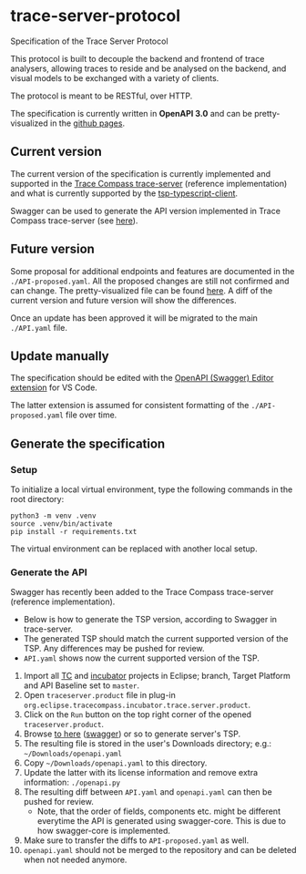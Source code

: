# trace-server-protocol

Specification of the Trace Server Protocol

This protocol is built to decouple the backend and frontend of trace analysers, allowing traces to reside and be analysed on the backend, and visual models to be exchanged with a variety of clients.

The protocol is meant to be RESTful, over HTTP.

The specification is currently written in **OpenAPI 3.0** and can be pretty-visualized in the [github pages][tspGhPages].

## Current version

The current version of the specification is currently implemented and supported in the [Trace Compass trace-server][tcServer] (reference implementation) and what is currently supported by the [tsp-typescript-client][tspClient].

Swagger can be used to generate the API version implemented in Trace Compass trace-server (see [here](#generate-the-specification)).

## Future version

Some proposal for additional endpoints and features are documented in the `./API-proposed.yaml`. All the proposed changes are still not confirmed and can change. The pretty-visualized file can be found [here][apiProposed]. A diff of the current version and future version will show the differences.

Once an update has been approved it will be migrated to the main `./API.yaml` file.

## Update manually

The specification should be edited with the [OpenAPI (Swagger) Editor extension][vscodeOpenapi] for VS Code.

The latter extension is assumed for consistent formatting of the `./API-proposed.yaml` file over time.

## Generate the specification

### Setup

To initialize a local virtual environment, type the following commands in the root directory:

```shell
python3 -m venv .venv
source .venv/bin/activate
pip install -r requirements.txt
```

The virtual environment can be replaced with another local setup.

### Generate the API

Swagger has recently been added to the Trace Compass trace-server (reference implementation).

* Below is how to generate the TSP version, according to Swagger in trace-server.
* The generated TSP should match the current supported version of the TSP. Any differences may be pushed for review.
* `API.yaml` shows now the current supported version of the TSP.

1. Import all [TC][tracecompass] and [incubator][incubator] projects in Eclipse; branch, Target Platform and API Baseline set to `master`.
1. Open `traceserver.product` file in plug-in `org.eclipse.tracecompass.incubator.trace.server.product`.
1. Click on the `Run` button on the top right corner of the opened `traceserver.product`.
1. Browse [to here][apiyaml] ([swagger][swagger]) or so to generate server's TSP.
1. The resulting file is stored in the user's Downloads directory; e.g.: `~/Downloads/openapi.yaml`
1. Copy `~/Downloads/openapi.yaml` to this directory.
1. Update the latter with its license information and remove extra information: `./openapi.py`
1. The resulting diff between `API.yaml` and `openapi.yaml` can then be pushed for review.
   * Note, that the order of fields, components etc. might be different everytime the API is generated using swagger-core. This is due to how swagger-core is implemented.
1. Make sure to transfer the diffs to `API-proposed.yaml` as well.
1. `openapi.yaml` should not be merged to the repository and can be deleted when not needed anymore.

[apiProposed]: https://eclipse-cdt-cloud.github.io/trace-server-protocol/proposed/
[apiyaml]: http://localhost:8080/tsp/api/openapi.yaml
[incubator]: https://projects.eclipse.org/projects/tools.tracecompass.incubator/developer
[swagger]: https://github.com/swagger-api/swagger-core/wiki/Swagger-2.X---Integration-and-configuration#openapiresource
[tcServer]: https://download.eclipse.org/tracecompass.incubator/trace-server/rcp/
[tracecompass]: https://projects.eclipse.org/projects/tools.tracecompass/developer
[tspClient]: https://github.com/eclipse-cdt-cloud/tsp-typescript-client
[tspGhPages]: https://eclipse-cdt-cloud.github.io/trace-server-protocol/
[vscodeOpenapi]: https://marketplace.visualstudio.com/items?itemName=42Crunch.vscode-openapi
